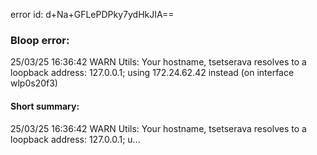 error id: d+Na+GFLePDPky7ydHkJIA==
### Bloop error:

25/03/25 16:36:42 WARN Utils: Your hostname, tsetserava resolves to a loopback address: 127.0.0.1; using 172.24.62.42 instead (on interface wlp0s20f3)
#### Short summary: 

25/03/25 16:36:42 WARN Utils: Your hostname, tsetserava resolves to a loopback address: 127.0.0.1; u...